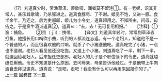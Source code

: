 　　（17）刘道真少时，常渔草泽，善歌啸，闻者莫不留连①。有一老姬，识其非常人，甚乐其歌啸，乃杀豚进之。道真食豚尽、了不谢。姬见不饱，又进一豚。食半余半，乃还之。后为吏部郎，姬儿为小令史，道真超用之。不知所由，问母，母告之。于是资牛酒诣道真②，道真曰：“去，去！无可复用相报。”
　　【注释】①渔：捕鱼。
　　②赍（ｊì）：携带。
　　【译文】刘道真年轻时，常常到草泽去打鱼，他擅长用口哨吹小曲，听到的人都流连忘返。有一个老妇人，知道他不是一个普通的人，而且很喜欢他的口哨，就杀了个小猪送他吃。道真吃完了小猪，一点也不道谢。老妇人看见他还没吃饱，又送上个小猪。刘道真吃了一半，剩下一半，就退回给老妇人。后来担任吏部郎，老妇人的儿子是个职位低下的令史，道真就越级任用他。令史不知道是什么原因，去问母亲，母亲告诉他经过。于是他带上牛肉酒食去拜见道真，道真说：“走吧，走吧！我没有什么可以再用来回报你的了。”
<br>[上一篇](23_16) [回卷首](23_00) [下一篇](23_18)
